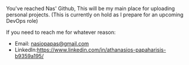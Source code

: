 You've reached Nas' Github,
This will be my main place for uploading personal projects.
(This is currently on hold as I prepare for an upcoming DevOps role)

If you need to reach me for whatever reason:
   
   - Email: nasiopapas@gmail.com
   - LinkedIn:https://www.linkedin.com/in/athanasios-papaharisis-b9359a195/
    


